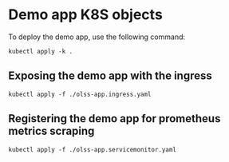 # Demo app K8S objects

To deploy the demo app, use the following command:

```
kubectl apply -k .
```

## Exposing the demo app with the ingress

```
kubectl apply -f ./olss-app.ingress.yaml
```

## Registering the demo app for prometheus metrics scraping

```
kubectl apply -f ./olss-app.servicemonitor.yaml
```
